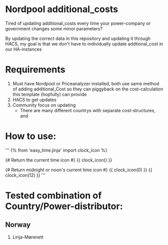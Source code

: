 # Nordpool additional_costs
Tired of updating additional_costs every time your power-company or government changes some minor parameters?

By updating the correct data in this repository and updating it through HACS, my goal is that we don't have to individually update addtional_cost in our HA-instances


# Requirements
1. Must have Nordpool or Priceanalyzer installed, both use same method of adding additional_Cost so they can piggyback on the cost-calculation this template (hopfully) can provide
2. HACS to get updates
3. Community focus on updating
   - There are many different countrys with separate cost-structures, and
  

# How to use:
'''
{% from 'easy_time.jinja' import clock_icon %}

{# Return the current time icon #}
{{ clock_icon() }}

{# Return midnight or noon's current time icon #}
{{ clock_icon(0) }}
{{ clock_icon(12) }}
'''



  # Tested combination of Country/Power-distributor:
  
  ## Norway
  1. Linja-Mørenett
